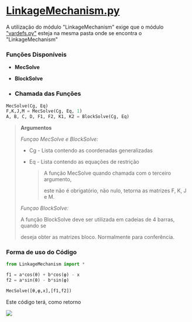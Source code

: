 # [LinkageMechanism.py](https://minhaskamal.github.io/DownGit/#/home?url=https://github.com/Mecanismos-UFPE/Python-MecBarras/blob/dfe02a91259ff396605f323bce8f6888c320b73e/LinkageMechanism.py)
A utilização do módulo "LinkageMechanism" exige que o módulo ["vardefs.py"](https://minhaskamal.github.io/DownGit/#/home?url=https://github.com/Mecanismos-UFPE/Python-MecBarras/blob/3267c2761c3aebdfc7784827014bab5c4109b153/vardefs.py) esteja na mesma pasta onde se encontra o "LinkageMechanism" 
### Funções Disponíveis

* **MecSolve**

* **BlockSolve**

* ### Chamada das Funções

```python
MecSolve(Cg, Eq)
F,K,J,M = MecSolve(Cg, Eq, 1)
A, B, C, D, F1, F2, K1, K2 = BlockSolve(Cg, Eq)
```

> **Argumentos**
> 
> *Funçao MecSolve e BlockSolve:*
> 
> * Cg - Lista contendo as coordenadas generalizadas
> 
> * Eq - Lista contendo as equações de restrição
>   
>   > A função MecSolve quando chamada com o terceiro argumento,
>   > 
>   > este não é obrigatório, não nulo, tetorna as matrizes F, K, J e M.
> 
> *Funçao BlockSolve:*
> 
> A função BlockSolve deve ser utilizada em cadeias de 4 barras, quando se
> 
> deseja obter as matrizes bloco. Normalmente para conferência.

### Forma de uso do Código

```python
from LinkageMechanism import *

f1 = a*cos(θ) + b*cos(φ) - x
f2 = a*sin(θ) - b*sin(φ)

MecSolve([θ,φ,x],[f1,f2])
```

Este código terá, como retorno

![](https://user-images.githubusercontent.com/67014817/151065611-5fcb981e-fa6a-4af6-89f6-372d840580d8.jpg)

